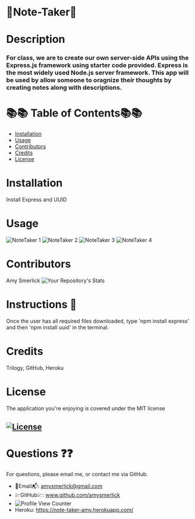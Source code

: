   # 🌺Note-Taker🌺

  # Description
  ### For class, we are to create our own server-side APIs using the Express.js framework using starter code provided. Express is the most widely used Node.js server framework. This app will be used by allow someone to oragnize their thoughts by creating notes along with descriptions.

  
  # 📚📚 Table of Contents📚📚
  * [Installation](#installation)
  * [Usage](#usage)
  * [Contributors](#contributors)
  * [Credits](#credits)
  * [License](#license)
  
  # Installation
Install Express and UUID




  # Usage
![NoteTaker 1](https://user-images.githubusercontent.com/77814900/118194268-1ab13280-b417-11eb-8c3e-a602ff5548d9.png)
![NoteTaker 2](https://user-images.githubusercontent.com/77814900/118194346-3ae0f180-b417-11eb-80d6-238038b3fd33.png)
![NoteTaker 3](https://user-images.githubusercontent.com/77814900/118194383-4a603a80-b417-11eb-8a24-def57239a972.png)
![NoteTaker 4](https://user-images.githubusercontent.com/77814900/118194409-53510c00-b417-11eb-9601-9dae14ba996b.png)

  # Contributors
  Amy Smerlick
  ![Your Repository's Stats](https://github-readme-stats.vercel.app/api/top-langs/?username=amysmerlick&theme=blue-green)
  # Instructions 👀
  Once the user has all required files downloaded, type 'npm install express' and then 'npm install uuid' in the terminal. 
  # Credits
  Trilogy, GitHub, Heroku
  # License
  The application you're enjoying is covered under the MIT license
  ## [![License](https://img.shields.io/badge/License-MIT%202.0-blue.svg)](https://opensource.org/licenses/MIT)
  # Questions ❓❓
  For questions, please email me, or contact me via GitHub.
  * 📧Email📬: amysmerlick@gmail.com
  * 💹GitHub💹: www.github.com/amysmerlick
  * ![Profile View Counter](https://komarev.com/ghpvc/?username=amysmerlick)
  * Heroku: https://note-taker-amy.herokuapp.com/
